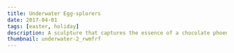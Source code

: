 ```yaml
---
title: Underwater Egg-splorers
date: 2017-04-01
tags: [easter, holiday]
description: A sculpture that captures the essence of a chocolate phoenix.
thumbnail: underwater-2_rwmfrf
---
```

